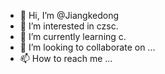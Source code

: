 - 👋 Hi, I’m @Jiangkedong
- 👀 I’m interested in czsc.
- 🌱 I’m currently learning c.
- 💞️ I’m looking to collaborate on ...
- 📫 How to reach me ...

<!---
Jiangkedong/Jiangkedong is a ✨ special ✨ repository because its `README.md` (this file) appears on your GitHub profile.
You can click the Preview link to take a look at your changes.
--->
